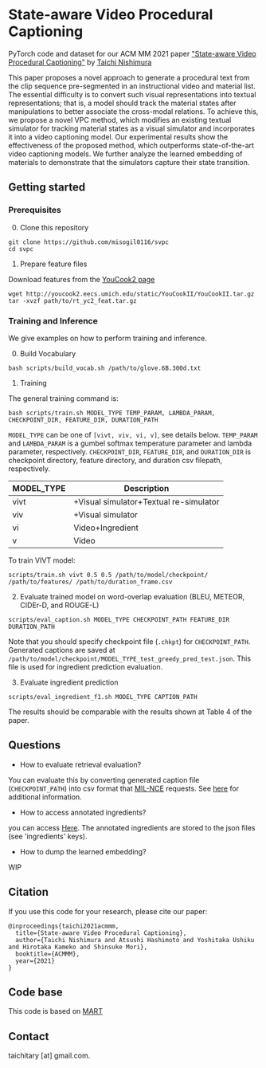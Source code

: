 State-aware Video Procedural Captioning
=====
PyTorch code and dataset for our ACM MM 2021 paper ["State-aware Video Procedural Captioning"]()
by [Taichi Nishimura](https://misogil0116.github.io/nishimura/)

This paper proposes a novel approach to generate a procedural text from the clip sequence pre-segmented in an instructional video and material list.
The essential difficulty is to convert such visual representations into textual representations; that is, a model should track the material states after manipulations to better associate the cross-modal relations.
To achieve this, we propose a novel VPC method, which modifies an existing textual simulator for tracking material states as a visual simulator and incorporates it into a video captioning model.
Our experimental results show the effectiveness of the proposed method, which outperforms state-of-the-art video captioning models.
We further analyze the learned embedding of materials to demonstrate that the simulators capture their state transition.

## Getting started
### Prerequisites
0. Clone this repository
```
git clone https://github.com/misogil0116/svpc
cd svpc
```

1. Prepare feature files

Download features from the [YouCook2 page](http://youcook2.eecs.umich.edu/download)
```
wget http://youcook2.eecs.umich.edu/static/YouCookII/YouCookII.tar.gz
tar -xvzf path/to/rt_yc2_feat.tar.gz 
```

### Training and Inference
We give examples on how to perform training and inference.

0. Build Vocabulary
```
bash scripts/build_vocab.sh /path/to/glove.6B.300d.txt
```

1. Training

The general training command is:
```
bash scripts/train.sh MODEL_TYPE TEMP_PARAM, LAMBDA_PARAM, CHECKPOINT_DIR, FEATURE_DIR, DURATION_PATH
```
`MODEL_TYPE` can be one of `[vivt, viv, vi, v]`, see details below.
`TEMP_PARAM` and `LAMBDA_PARAM` is a gumbel softmax temperature parameter and lambda parameter, respectively.
`CHECKPOINT_DIR`, `FEATURE_DIR`, and `DURATION_DIR` is checkpoint directory, feature directory, and duration csv filepath, respectively.

| MODEL_TYPE         | Description                            |
|--------------------|----------------------------------------|
| vivt               | +Visual simulator+Textual re-simulator |
| viv                | +Visual simulator                      |
| vi                 | Video+Ingredient                       |
| v                  | Video                                  |


To train VIVT model:
```
scripts/train.sh vivt 0.5 0.5 /path/to/model/checkpoint/ /path/to/features/ /path/to/duration_frame.csv
```

2. Evaluate trained model on word-overlap evaluation (BLEU, METEOR, CIDEr-D, and ROUGE-L)
```
scripts/eval_caption.sh MODEL_TYPE CHECKPOINT_PATH FEATURE_DIR DURATION_PATH
```
Note that you should specify checkpoint file (`.chkpt`) for `CHECKPOINT_PATH`.
Generated captions are saved at `/path/to/model/checkpoint/MODEL_TYPE_test_greedy_pred_test.json`.
This file is used for ingredient prediction evaluation.

3. Evaluate ingredient prediction
```
scripts/eval_ingredient_f1.sh MODEL_TYPE CAPTION_PATH
```
The results should be comparable with the results shown at Table 4 of the paper. 

## Questions
- How to evaluate retrieval evaluation?

You can evaluate this by converting generated caption file (`CHECKPOINT_PATH`) into csv format that [MIL-NCE](https://github.com/antoine77340/MIL-NCE_HowTo100M) requests. See [here](https://github.com/antoine77340/MIL-NCE_HowTo100M#zero-shot-evaluation-retrieval-on-msr-vtt-and-youcook2) for additional information.

- How to access annotated ingredients?

you can access [Here](https://github.com/misogil0116/svpc/tree/master/densevid_eval/yc2_data).
The annotated ingredients are stored to the json files (see 'ingredients' keys).

- How to dump the learned embedding?

WIP

## Citation
If you use this code for your research, please cite our paper:
```
@inproceedings{taichi2021acmmm,
  title={State-aware Video Procedural Captioning},
  author={Taichi Nishimura and Atsushi Hashimoto and Yoshitaka Ushiku and Hirotaka Kameko and Shinsuke Mori},
  booktitle={ACMMM},
  year={2021}
}
```

## Code base
This code is based on [MART](https://github.com/jayleicn/recurrent-transformer)

## Contact
taichitary [at] gmail.com.
